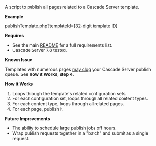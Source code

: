 A script to publish all pages related to a Cascade Server template.

**Example**

publishTemplate.php?templateId=[32-digit template ID]

**Requires**

- See the main [README](../) for a full requirements list.
- Cascade Server 7.8 tested.

**Known Issue**

Templates with numerous pages [may clog](http://help.hannonhill.com/discussions/how-do-i/14581-how-to-clear-all-active-publish-jobs) your Cascade Server publish queue.
See **How it Works**, **step 4**.

**How it Works**

1. Loops through the template's related configuration sets.
2. For each configuration set, loops through all related content types.
3. For each content type, loops through all related pages.
4. For each page, publish it.

**Future Improvements**

- The ability to schedule large publish jobs off hours.
- Wrap publish requests together in a "batch" and submit as a single request.